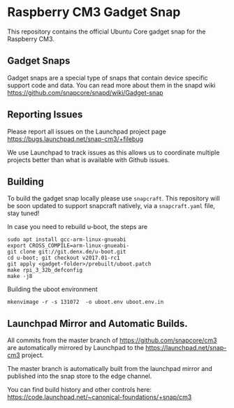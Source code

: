 # Raspberry CM3 Gadget Snap

This repository contains the official Ubuntu Core gadget snap for the Raspberry
CM3.

## Gadget Snaps

Gadget snaps are a special type of snaps that contain device specific support
code and data. You can read more about them in the snapd wiki
https://github.com/snapcore/snapd/wiki/Gadget-snap

## Reporting Issues

Please report all issues on the Launchpad project page
https://bugs.launchpad.net/snap-cm3/+filebug

We use Launchpad to track issues as this allows us to coordinate multiple
projects better than what is available with Github issues.

## Building

To build the gadget snap locally please use `snapcraft`. This repository will
be soon updated to support snapcraft natively, via a `snapcraft.yaml` file,
stay tuned!

In case you need to rebuild u-boot, the steps are

```
sudo apt install gcc-arm-linux-gnueabi
export CROSS_COMPILE=arm-linux-gnueabi-
git clone git://git.denx.de/u-boot.git
cd u-boot; git checkout v2017.01-rc1
git apply <gadget-folder>/prebuilt/uboot.patch
make rpi_3_32b_defconfig
make -j8
```

Building the uboot environment

```
mkenvimage -r -s 131072  -o uboot.env uboot.env.in
```

## Launchpad Mirror and Automatic Builds.

All commits from the master branch of https://github.com/snapcore/cm3 are
automatically mirrored by Launchpad to the https://launchpad.net/snap-cm3
project.

The master branch is automatically built from the launchpad mirror and
published into the snap store to the edge channel.

You can find build history and other controls here:
https://code.launchpad.net/~canonical-foundations/+snap/cm3

